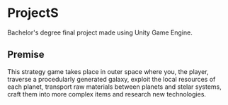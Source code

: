 # ProjectS

Bachelor's degree final project made using Unity Game Engine.

## Premise

This strategy game takes place in outer space where you, the player, traverse a procedularly generated galaxy, exploit the local resources of each planet, transport raw materials between planets and stelar systems, craft them into more complex items and research new technologies.